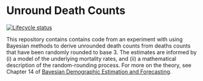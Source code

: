 
<!-- README.md is generated from README.Rmd. Please edit that file -->

# Unround Death Counts

<!-- badges: start -->

[![Lifecycle
status](https://img.shields.io/badge/lifecycle-experimental-orange.svg)](https://www.tidyverse.org/lifecycle/#experimental)
<!-- badges: end -->

This repository contains contains code from an experiment with using
Bayesian methods to derive unrounded death counts from deaths counts
that have been randomly rounded to base 3. The estimates are informed by
(i) a model of the underlying mortality rates, and (ii) a mathematical
description of the random-rounding process. For more on the theory, see
Chapter 14 of [Bayesian Demographic Estimation and
Forecasting](https://www.bdef-book.com).
